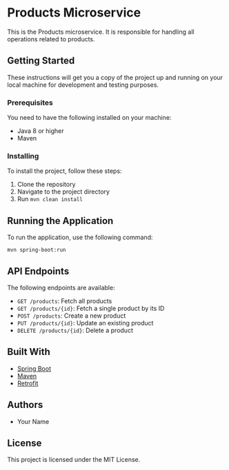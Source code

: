 # Products Microservice

This is the Products microservice. It is responsible for handling all operations related to products.

## Getting Started

These instructions will get you a copy of the project up and running on your local machine for development and testing purposes.

### Prerequisites

You need to have the following installed on your machine:

- Java 8 or higher
- Maven

### Installing

To install the project, follow these steps:

1. Clone the repository
2. Navigate to the project directory
3. Run `mvn clean install`

## Running the Application

To run the application, use the following command:

```
mvn spring-boot:run
```

## API Endpoints

The following endpoints are available:

- `GET /products`: Fetch all products
- `GET /products/{id}`: Fetch a single product by its ID
- `POST /products`: Create a new product
- `PUT /products/{id}`: Update an existing product
- `DELETE /products/{id}`: Delete a product

## Built With

- [Spring Boot](https://spring.io/projects/spring-boot)
- [Maven](https://maven.apache.org/)
- [Retrofit](https://square.github.io/retrofit/)

## Authors

- Your Name

## License

This project is licensed under the MIT License.